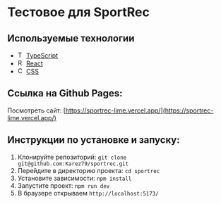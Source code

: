 # Тестовое для SportRec

## Используемые технологии

- <img src="https://img.icons8.com/color/48/000000/typescript.png" alt="TypeScript" width="15"/> [TypeScript](https://www.typescriptlang.org/)
- <img src="https://upload.wikimedia.org/wikipedia/commons/a/a7/React-icon.svg" alt="React" width="15"/> [React](https://ru.reactjs.org/)
- <img src="https://upload.wikimedia.org/wikipedia/commons/d/d5/CSS3_logo_and_wordmark.svg" alt="CSS" width="15"/>     [CSS](https://www.w3.org)

## Ссылка на Github Pages:

Посмотреть сайт: [https://sportrec-lime.vercel.app/](https://sportrec-lime.vercel.app/)

## Инструкции по установке и запуску:

1. Клонируйте репозиторий: `git clone git@github.com:Karez79/sportrec.git`
2. Перейдите в директорию проекта: `cd sportrec`
3. Установите зависимости: `npm install`
4. Запустите проект: `npm run dev`
5. В браузере открываем `http://localhost:5173/`


